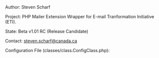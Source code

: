 Author: Steven Scharf

Project: PHP Mailer Extension Wrapper for E-mail Tranformation Initiative (ETI).

State: Beta v1.01 RC (Release Candidate)

Contact: steven.scharf@canada.ca

Configuration File (classes/class.ConfigClass.php):

<?php
namespace HCMailer2017;
class ConfigClass extends HCMailWrapper {
	public $MAIL_HOST = '';
	public $MAIL_PORT = 587;
	public $MAIL_USER = '';
	public $MAIL_PASS = '';
	public $MAIL_USER2 = '';
	public $MAIL_PASS2 ='';
}